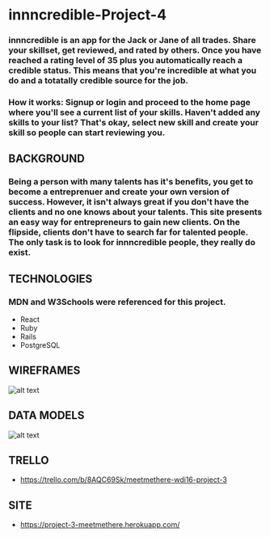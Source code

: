 # innncredible-Project-4

### innncredible is an app for the Jack or Jane of all trades. Share your skillset, get reviewed, and rated by others. Once you have reached a rating level of 35 plus you automatically reach a credible status. This means that you're incredible at what you do and a totatally credible source for the job. 

### How it works: Signup or login and proceed to the  home page where you'll see a current list of your skills. Haven't added any skills to your list? That's okay, select new skill and create your skill so people can start reviewing you. 

## BACKGROUND
### Being a person with many talents has it's benefits, you get to become a entreprenuer and create your own version of success. However, it isn't always great if you don't have the clients and no one knows about your talents. This site presents an easy way for entrepreneurs to gain new clients. On the flipside,  clients don't have to search far for talented people. The only task is to look for innncredible people, they really do exist.

## TECHNOLOGIES
### MDN and W3Schools were referenced for this project. 
* React
* Ruby
* Rails
* PostgreSQL


## WIREFRAMES
![alt text](https://i.imgur.com/05iO1EY.jpg)

## DATA MODELS
![alt text](https://i.imgur.com/wvFzGfG.png)
## TRELLO

* https://trello.com/b/8AQC69Sk/meetmethere-wdi16-project-3

## SITE

* https://project-3-meetmethere.herokuapp.com/